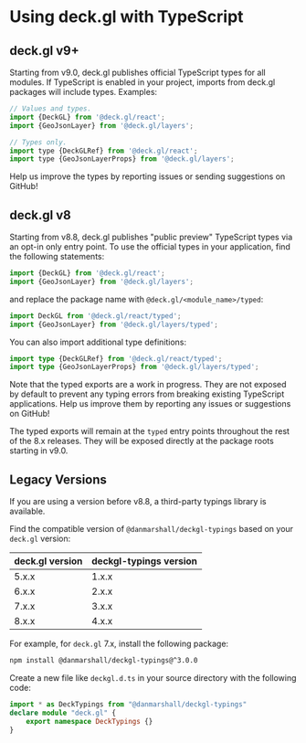 # Using deck.gl with TypeScript

## deck.gl v9+

Starting from v9.0, deck.gl publishes official TypeScript types for all modules. If TypeScript is enabled in your project, imports from deck.gl packages will include types. Examples:

```js
// Values and types.
import {DeckGL} from '@deck.gl/react';
import {GeoJsonLayer} from '@deck.gl/layers';

// Types only.
import type {DeckGLRef} from '@deck.gl/react';
import type {GeoJsonLayerProps} from '@deck.gl/layers';
```

Help us improve the types by reporting issues or sending suggestions on GitHub!

## deck.gl v8

Starting from v8.8, deck.gl publishes "public preview" TypeScript types via an opt-in only entry point. To use the official types in your application, find the following statements:

```js
import {DeckGL} from '@deck.gl/react';
import {GeoJsonLayer} from '@deck.gl/layers';
```

and replace the package name with `@deck.gl/<module_name>/typed`:

```typescript
import DeckGL from '@deck.gl/react/typed';
import {GeoJsonLayer} from '@deck.gl/layers/typed';
```

You can also import additional type definitions:

```typescript
import type {DeckGLRef} from '@deck.gl/react/typed';
import type {GeoJsonLayerProps} from '@deck.gl/layers/typed';
```

Note that the typed exports are a work in progress. They are not exposed by default to prevent any typing errors from breaking existing TypeScript applications. Help us improve them by reporting any issues or suggestions on GitHub!

The typed exports will remain at the `typed` entry points throughout the rest of the 8.x releases. They will be exposed directly at the package roots starting in v9.0.


## Legacy Versions

If you are using a version before v8.8, a third-party typings library is available.

Find the compatible version of `@danmarshall/deckgl-typings` based on your `deck.gl` version:

| deck.gl version | deckgl-typings version |
| --------------- | ---------------------- |
| 5.x.x           | 1.x.x                  |
| 6.x.x           | 2.x.x                  |
| 7.x.x           | 3.x.x                  |
| 8.x.x           | 4.x.x                  |

For example, for `deck.gl` 7.x, install the following package:

```bash
npm install @danmarshall/deckgl-typings@^3.0.0
```

Create a new file like `deckgl.d.ts` in your source directory with the following code:

```typescript
import * as DeckTypings from "@danmarshall/deckgl-typings"
declare module "deck.gl" {
    export namespace DeckTypings {}
}
```
